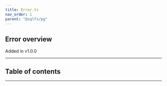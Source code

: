 ```yaml
---
title: Error.ts
nav_order: 1
parent: "@sqlfx/pg"
---
```


## Error overview

Added in v1.0.0

---

<h2 class="text-delta">Table of contents</h2>

---
